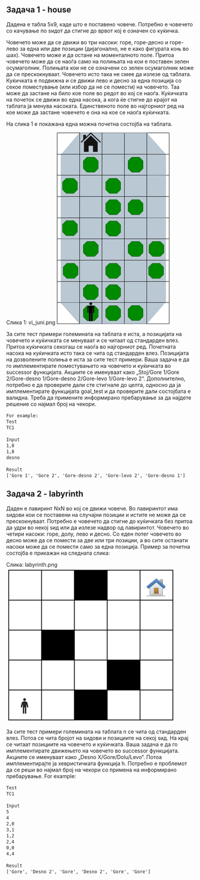 ## Задача 1 - house

Дадена е табла 5x9, каде што е поставено човече. Потребно е човечето со качување по ѕидот да стигне до врвот кој е
означен со куќичка.

Човечето може да се движи во три насоки: горе, горе-десно и горе-лево за една или две позиции (дијагонално, не е како
фигурата коњ во шах). Човечето може и да остане на моменталното поле. Притоа човечето може да се наоѓа само на полињата
на кои е поставен зелен осумаголник. Полињата кои не се означени со зелен осумаголник може да се прескокнуваат. Човечето
исто така не смее да излезе од таблата. Куќичката е подвижна и се движи лево и десно за една позиција со секое
поместување (или избор да не се помести) на човечето. Таа може да застане на било кое поле во редот во кој се наоѓа.
Куќичката на почеток се движи во една насока, а кога ќе стигне до крајот на таблата ја менува насоката. Единственото
поле во најгорниот ред на кое може да застане човечето е она на кое се наоѓа куќичката.

На слика 1 е покажана една можна почетна состојба на таблата.

Слика 1: vi_juni.png
![](./../images/vi_juni.png)

За сите тест примери големината на таблата е иста, а позицијата на човечето и куќичката се менуваат и се читаат од
стандарден влез. Притоа куќичката секогаш се наоѓа во најгорниот ред. Почетната насока на куќичката исто така се чита од
стандарден влез. Позицијата на дозволените полиња е иста за сите тест примери. Ваша задача е да го имплементирате
поместувањето на човечето и куќичката во successor функцијата. Акциите се именуваат како „Stoj/Gore 1/Gore 2/Gore-desno
1/Gore-desno 2/Gore-levo 1/Gore-levo 2“. Дополнително, потребно е да проверите дали сте стигнале до целта, односно да ја
имплементирате функцијата goal_test и да проверите дали состојбата е валидна. Треба да примените информирано пребарување
за да најдете решение со најмал број на чекори.

````
For example:
Test 
TC1

Input 
1,0
1,8
desno

Result
['Gore 1', 'Gore 2', 'Gore-desno 2', 'Gore-levo 2', 'Gore-desno 1']
````

## Задача 2 - labyrinth

Даден е лавиринт NxN во кој се движи човече. Во лавиринтот има ѕидови кои се поставени на случајни позиции и истите не
може да се прескокнуваат. Потребно е човечето да стигне до куќичката без притоа да удри во некој ѕид или да излезе
надвор од лавиринтот. Човечето во четири насоки: горе, долу, лево и десно. Со еден потег човечето во десно може да се
помести за две или три позиции, а во сите останати насоки може да се помести само за една позиција. Пример за почетна
состојба е прикажан на следната слика:

Слика: labyrinth.png
![](./../images/labyrinth.png)

За сите тест примери големината на таблата n се чита од стандарден влез. Потоа се чита бројот на ѕидови и позициите на
секој ѕид. На крај се читаат позициите на човечето и куќичката. Ваша задача е да го имплементирате движењето на човечето
во successor функцијата. Акциите се именуваат како „Desno X/Gore/Dolu/Levo“. Потоа имплементирајте ја хевристичката
функција h. Потребно е проблемот да се реши во најмал број на чекори со примена на информирано пребарување.
For example:

````
Test
TC1	

Input
5	
4
2,0
3,1
1,2
2,4
0,0
4,4

Result
['Gore', 'Desno 2', 'Gore', 'Desno 2', 'Gore', 'Gore']
````